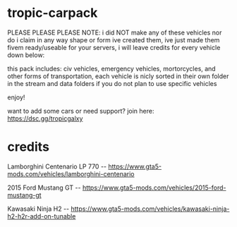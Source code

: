 # tropic-carpack

PLEASE PLEASE PLEASE NOTE: i did NOT make any of these vehicles nor do i claim in any way shape or form ive created them, ive just made them fivem ready/useable for your servers, i will leave credits for every vehicle down below:

this pack includes: civ vehicles, emergency vehicles, mortorcycles, and other forms of transportation, each vehicle is nicly sorted in their own folder in the stream and data folders if you do not plan to use specific vehicles

enjoy! 

want to add some cars or need support? join here: https://dsc.gg/tropicgalxy

# credits

Lamborghini Centenario LP 770 -- https://www.gta5-mods.com/vehicles/lamborghini-centenario

2015 Ford Mustang GT -- https://www.gta5-mods.com/vehicles/2015-ford-mustang-gt

Kawasaki Ninja H2 -- https://www.gta5-mods.com/vehicles/kawasaki-ninja-h2-h2r-add-on-tunable
